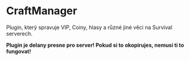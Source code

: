 # CraftManager

Plugin, který spravuje VIP, Coiny, hlasy a různé jiné věci na Survival serverech.

**Plugin je delany presne pro server! Pokud si to okopirujes, nemusi ti to fungovat!**
